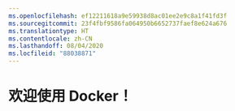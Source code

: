 ```yaml
---
ms.openlocfilehash: ef12211618a9e59938d8ac01ee2e9c8a1f41fd3f
ms.sourcegitcommit: 23f4fbf9586fa064950b6652737faef8e624a676
ms.translationtype: HT
ms.contentlocale: zh-CN
ms.lasthandoff: 08/04/2020
ms.locfileid: "88038871"
---
```

# <a name="welcome-to-docker"></a>欢迎使用 Docker！